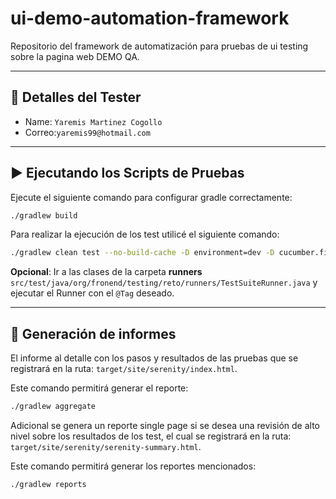 # ui-demo-automation-framework

Repositorio del framework de automatización para pruebas de ui testing sobre la pagina web DEMO QA.
***

## 👷 Detalles del Tester

* Name: `Yaremis Martinez Cogollo`
* Correo:`yaremis99@hotmail.com`


***

## ▶️ Ejecutando los Scripts de Pruebas

Ejecute el siguiente comando para configurar gradle correctamente:

```bash
./gradlew build
```

Para realizar la ejecución de los test utilicé el siguiente comando:

```bash
./gradlew clean test --no-build-cache -D environment=dev -D cucumber.filter.tags=""
```

**Opcional**: Ir a las clases de la carpeta **runners** `src/test/java/org/fronend/testing/reto/runners/TestSuiteRunner.java` y
ejecutar
el Runner con el `@Tag` deseado.
***

## 📄 Generación de informes

El informe al detalle con los pasos y resultados de las pruebas que se registrará en la ruta:
`target/site/serenity/index.html`.

Este comando permitirá generar el reporte:

```bash
./gradlew aggregate
```

Adicional se genera un reporte single page si se desea una revisión de alto nivel sobre los resultados de los test, el
cual se registrará en la ruta:
`target/site/serenity/serenity-summary.html`.

Este comando permitirá generar los reportes mencionados:

```bash
./gradlew reports
```
